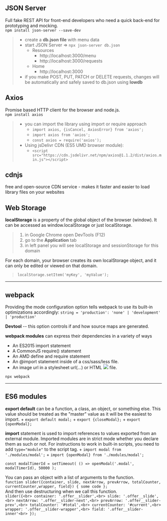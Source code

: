 ## JSON Server
Full fake REST API for front-end developers who need a quick back-end for prototyping and mocking.<br>
``npm install json-server --save-dev``
> + create a **db.json file** with menu data
> + start JSON Server => ``npx json-server db.json``
>    * Resources
>        - http://localhost:3000/menu
>        - http://localhost:3000/requests
>    * Home
>        - http://localhost:3000
> + if you make POST, PUT, PATCH or DELETE requests, 
> changes will be automatically and safely saved to db.json using **lowdb**

## Axios
Promise based HTTP client for the browser and node.js.<br>
``npm install axios``
> + you can import the library using import or require approach
>     - ``import axios, {isCancel, AxiosError} from 'axios';``
>     - ``import axios from 'axios';``
>     - ``const axios = require('axios');``
> + Using jsDelivr CDN (ES5 UMD browser module):
>     - ``<script src="https://cdn.jsdelivr.net/npm/axios@1.1.2/dist/axios.min.js"></script>``

## cdnjs
free and open-source CDN service - makes it faster and easier to load library files on your websites


## Web Storage
**localStorage** is a property of the global object of the browser (window). It can be accessed as window.localStorage or just localStorage.<br>
> 1. in Google Chrome open DevTools (F12)
> 2. go to the **Application** tab 
> 3. in left panel you will see localStorage and sessionStorage for this domain

For each domain, your browser creates its own localStorage object, and it can only be edited or viewed on that domain.
> ``localStorage.setItem('myKey', 'myValue');``
___

## webpack

Providing the mode configuration option tells webpack to use its built-in optimizations accordingly: ``string = 'production': 'none' | 'development' | 'production'``

**Devtool** -- this option controls if and how source maps are generated.

**webpack modules** can express their dependencies in a variety of ways
+ An ES2015 import statement
+ A CommonJS require() statement
+ An AMD define and require statement
+ An @import statement inside of a css/sass/less file.
+ An image url in a stylesheet url(...) or HTML <img src=...> file.

``npx webpack``
___
## ES6 modules

**export default** can be a function, a class, an object, or something else. 
This value should be treated as the "master" value as it will be the easiest to import.
    + ``export default modal;``
    + ``export {closeModal};``
    + ``export {openModal};``
    
**import** statement is used to import references to values exported from an external module. Imported modules are in strict mode whether you declare them as such or not. For instructions to work in built-in scripts, you need to add ``type="module"`` to the script tag.
    + ``import modal from './modules/modal';``
    + ``import {openModal} from './modules/modal';``

``const modalTimerId = setTimeout( () => openModal('.modal', modalTimerId), 50000 );``

You can pass an object with a list of arguments to the function.<br>
``function slider({container, slide, nextArrow, prevArrow, totalCounter, currentCounter,wrapper, field}) { some code };``<br>
And then use destructuring when we call this function.<br>
``slider({<br>
        container: '.offer__slider',<br>
        slide: '.offer__slide',<br>
        nextArrow: '.offer__slider-next',<br>
        prevArrow: '.offer__slider-prev',<br>
        totalCounter: '#total',<br>
        currentCounter: '#current',<br>
        wrapper: '.offer__slider-wrapper',<br>
        field: '.offer__slider-inner'<br>
    });``

